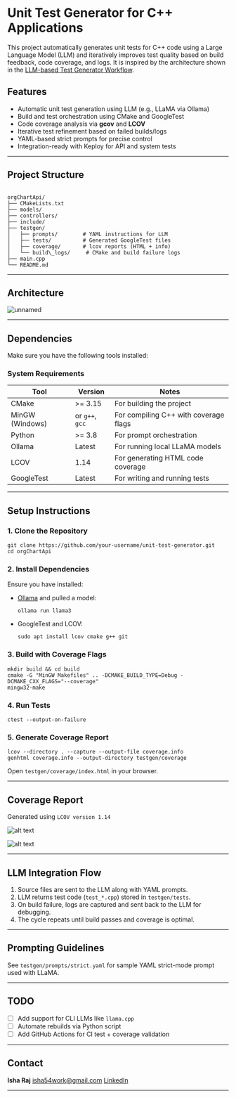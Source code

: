 # Unit Test Generator for C++ Applications

This project automatically generates unit tests for C++ code using a Large Language Model (LLM) and iteratively improves test quality based on build feedback, code coverage, and logs. It is inspired by the architecture shown in the [LLM-based Test Generator Workflow](https://github.com/theleftyonee/Unit-Test-Generator-for-C-Applications).

## Features

- Automatic unit test generation using LLM (e.g., LLaMA via Ollama)
- Build and test orchestration using CMake and GoogleTest
- Code coverage analysis via **gcov** and **LCOV**
- Iterative test refinement based on failed builds/logs
- YAML-based strict prompts for precise control
- Integration-ready with Keploy for API and system tests

---

## Project Structure

```

orgChartApi/
├── CMakeLists.txt
├── models/
├── controllers/
├── include/
├── testgen/
│   ├── prompts/        # YAML instructions for LLM
│   ├── tests/          # Generated GoogleTest files
│   ├── coverage/       # lcov reports (HTML + info)
│   └── build\_logs/     # CMake and build failure logs
├── main.cpp
└── README.md

````
---
## Architecture


![unnamed](https://github.com/user-attachments/assets/b6824b44-1fdd-44c8-9850-b37d006de146)



---

## Dependencies

Make sure you have the following tools installed:

### System Requirements
| Tool        | Version         | Notes                                 |
|-------------|------------------|----------------------------------------|
| CMake       | >= 3.15          | For building the project               |
| MinGW (Windows) | or `g++`, `gcc` | For compiling C++ with coverage flags |
| Python      | >= 3.8           | For prompt orchestration               |
| Ollama      | Latest           | For running local LLaMA models         |
| LCOV        | 1.14             | For generating HTML code coverage      |
| GoogleTest  | Latest           | For writing and running tests          |

---

## Setup Instructions

### 1. Clone the Repository

```
git clone https://github.com/your-username/unit-test-generator.git
cd orgChartApi
````

### 2. Install Dependencies

Ensure you have installed:

* [Ollama](https://ollama.com/) and pulled a model:

  ```
  ollama run llama3
  ```

* GoogleTest and LCOV:

  ```
  sudo apt install lcov cmake g++ git
  ```

### 3. Build with Coverage Flags

```
mkdir build && cd build
cmake -G "MinGW Makefiles" .. -DCMAKE_BUILD_TYPE=Debug -DCMAKE_CXX_FLAGS="--coverage"
mingw32-make
```

### 4. Run Tests

```
ctest --output-on-failure
```

### 5. Generate Coverage Report

```
lcov --directory . --capture --output-file coverage.info
genhtml coverage.info --output-directory testgen/coverage
```

Open `testgen/coverage/index.html` in your browser.

---

##  Coverage Report

Generated using `LCOV version 1.14`


![alt text](image.png)



![alt text](image-1.png)




---

## LLM Integration Flow

1. Source files are sent to the LLM along with YAML prompts.
2. LLM returns test code (`test_*.cpp`) stored in `testgen/tests`.
3. On build failure, logs are captured and sent back to the LLM for debugging.
4. The cycle repeats until build passes and coverage is optimal.

---

##  Prompting Guidelines

See `testgen/prompts/strict.yaml` for sample YAML strict-mode prompt used with LLaMA.

---

## TODO

* [ ] Add support for CLI LLMs like `llama.cpp`
* [ ] Automate rebuilds via Python script
* [ ] Add GitHub Actions for CI test + coverage validation

---

## Contact

**Isha Raj**
 [isha54work@gmail.com](mailto:isha54work@gmail.com)
 [LinkedIn](https://www.linkedin.com/in/isha-raj-223184250/)


---


